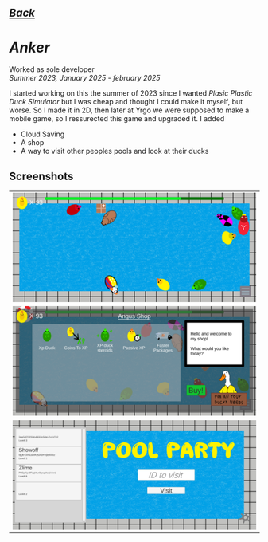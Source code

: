 ## [*Back*](..)

# *Anker*

Worked as sole developer    
*Summer 2023, January 2025 - february 2025*

I started working on this the summer of 2023 since I wanted *Plasic Plastic Duck Simulator* but I was cheap and thought I could make it myself, but worse. So I made it in 2D, then later at Yrgo we were supposed to make a mobile game, so I ressurected this game and upgraded it. I added
- Cloud Saving
- A shop
- A way to visit other peoples pools and look at their ducks

## Screenshots

<table>
  <tr>
    <td><img src="Images\Pool.png" /></td>
  </tr>
  <tr>
    <td><img src="Images\Shop.png" /></td>
  </tr>
  <tr>
    <td><img src="Images\VisitOthers.png" /></td>
  </tr>
</table>
